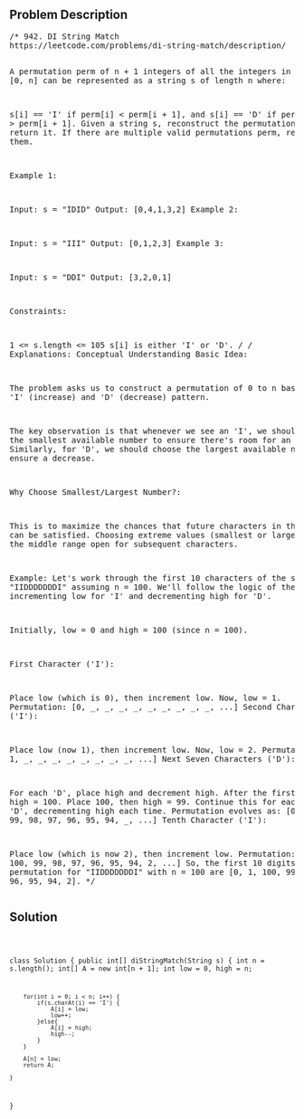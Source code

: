 <!--
<style>
  body { font-family: Arial, sans-serif; }
  .container { max-width: 100%; margin: auto; padding: 20px; }
  .comment-block { background-color: #f9f9f9; padding: 10px; border-left: 5px solid #ccc; max-width: 500px; margin: auto; word-wrap: break-word; white-space: pre-wrap; }
  .code-block { background-color: #f4f4f4; padding: 10px; border: 1px solid #ddd; }
</style>
-->

<div class='container'>
<h2>Problem Description</h2>
<div class='comment-block'>
<pre>
/* 942. DI String Match
https://leetcode.com/problems/di-string-match/description/

A permutation perm of n + 1 integers of all the integers in 
the range [0, n] can be represented as a string s of length n where:

s[i] == 'I' if perm[i] < perm[i + 1], and
s[i] == 'D' if perm[i] > perm[i + 1].
Given a string s, reconstruct the permutation perm and return it. 
If there are multiple valid permutations perm, return any of them.

 

Example 1:

Input: s = "IDID"
Output: [0,4,1,3,2]
Example 2:

Input: s = "III"
Output: [0,1,2,3]
Example 3:

Input: s = "DDI"
Output: [3,2,0,1]
 

Constraints:

1 <= s.length <= 105
s[i] is either 'I' or 'D'.
*/
/* Explanations:
Conceptual Understanding
Basic Idea:

The problem asks us to construct a permutation of 0 to n based on the 'I' 
(increase) and 'D' (decrease) pattern.

The key observation is that whenever we see an 'I', 
we should choose the smallest available number to ensure there's room 
for an increase. Similarly, for 'D', we should choose the largest 
available number to ensure a decrease.

Why Choose Smallest/Largest Number?:

This is to maximize the chances that future characters in the string 
can be satisfied. Choosing extreme values (smallest or largest) keeps
 the middle range open for subsequent characters.

Example:
Let's work through the first 10 characters of the string "IIDDDDDDDI" assuming n = 100.
We'll follow the logic of the algorithm, incrementing low for 'I' and decrementing high 
for 'D'.

Initially, low = 0 and high = 100 (since n = 100).

First Character ('I'):

Place low (which is 0), then increment low. Now, low = 1.
Permutation: [0, _, _, _, _, _, _, _, _, _, ...]
Second Character ('I'):

Place low (now 1), then increment low. Now, low = 2.
Permutation: [0, 1, _, _, _, _, _, _, _, _, ...]
Next Seven Characters ('D'):

For each 'D', place high and decrement high.
After the first 'D': high = 100. Place 100, then high = 99.
Continue this for each subsequent 'D', decrementing high each time.
Permutation evolves as: [0, 1, 100, 99, 98, 97, 96, 95, 94, _, ...]
Tenth Character ('I'):

Place low (which is now 2), then increment low.
Permutation: [0, 1, 100, 99, 98, 97, 96, 95, 94, 2, ...]
So, the first 10 digits of the permutation for "IIDDDDDDDI" with n = 100
are [0, 1, 100, 99, 98, 97, 96, 95, 94, 2].
*/</pre>
</div>

<h2>Solution</h2>
<div class='code-block'>
<pre><code class='language-java'>

class Solution {
    public int[] diStringMatch(String s) {
        int n = s.length();
        int[] A = new int[n + 1];
        int low = 0, high = n;

        for(int i = 0; i < n; i++) {
            if(s.charAt(i) == 'I') {
                A[i] = low;
                low++;
            }else{
                A[i] = high;
                high--;
            }
        }

        A[n] = low;
        return A;
        
    }
}

</code></pre>
</div>
</div>
